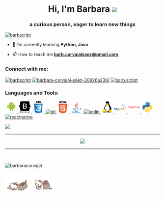 

<h1 align="center">Hi, I'm Barbara <a href="https://www.linkedin.com/in/b%C3%A1rbara-carvajal-s%C3%A1ez-30926a238/"><img src="https://raw.githubusercontent.com/MartinHeinz/MartinHeinz/master/wave.gif" width="30"></a></h1>
<h3 align="center">a curious person, eager to learn new things</h3>







<p align="left"> <a href="https://twitter.com/barbscript" target="blank"><img src="https://img.shields.io/twitter/follow/barbscript?logo=twitter&style=for-the-badge" alt="barbscript" /></a> </p>

- 🌱 I’m currently learning **Python, Java** 

- 📫 How to reach me **barb.carvajalsaez@gmail.com**

<h3 align="left">Connect with me:</h3>
<p align="left">
<a href="https://twitter.com/barbscript" target="blank"><img align="center" src="https://raw.githubusercontent.com/rahuldkjain/github-profile-readme-generator/master/src/images/icons/Social/twitter.svg" alt="barbscript" height="30" width="40" /></a>
<a href="https://linkedin.com/in/bárbara-carvajal-sáez-30926a238/" target="blank"><img align="center" src="https://raw.githubusercontent.com/rahuldkjain/github-profile-readme-generator/master/src/images/icons/Social/linked-in-alt.svg" alt="bárbara-carvajal-sáez-30926a238/" height="30" width="40" /></a>
<a href="https://instagram.com/barb.script" target="blank"><img align="center" src="https://raw.githubusercontent.com/rahuldkjain/github-profile-readme-generator/master/src/images/icons/Social/instagram.svg" alt="barb.script" height="30" width="40" /></a>
</p> 


<h3 align="left">Languages and Tools:</h3>
<p align="left"> <a href="https://developer.android.com" target="_blank" rel="noreferrer"> <img src="https://raw.githubusercontent.com/devicons/devicon/master/icons/android/android-original-wordmark.svg" alt="android" width="40" height="40"/> </a> <a href="https://getbootstrap.com" target="_blank" rel="noreferrer"> <img src="https://raw.githubusercontent.com/devicons/devicon/master/icons/bootstrap/bootstrap-plain-wordmark.svg" alt="bootstrap" width="40" height="40"/> </a> <a href="https://www.w3schools.com/css/" target="_blank" rel="noreferrer"> <img src="https://raw.githubusercontent.com/devicons/devicon/master/icons/css3/css3-original-wordmark.svg" alt="css3" width="40" height="40"/> </a> <a href="https://git-scm.com/" target="_blank" rel="noreferrer"> <img src="https://www.vectorlogo.zone/logos/git-scm/git-scm-icon.svg" alt="git" width="40" height="40"/> </a> <a href="https://www.w3.org/html/" target="_blank" rel="noreferrer"> <img src="https://raw.githubusercontent.com/devicons/devicon/master/icons/html5/html5-original-wordmark.svg" alt="html5" width="40" height="40"/> </a> <a href="https://www.java.com" target="_blank" rel="noreferrer"> <img src="https://raw.githubusercontent.com/devicons/devicon/master/icons/java/java-original.svg" alt="java" width="40" height="40"/> </a> <a href="https://kotlinlang.org" target="_blank" rel="noreferrer"> <img src="https://www.vectorlogo.zone/logos/kotlinlang/kotlinlang-icon.svg" alt="kotlin" width="40" height="40"/> </a> <a href="https://www.linux.org/" target="_blank" rel="noreferrer"> <img src="https://raw.githubusercontent.com/devicons/devicon/master/icons/linux/linux-original.svg" alt="linux" width="40" height="40"/> </a> <a href="https://www.mysql.com/" target="_blank" rel="noreferrer"> <img src="https://raw.githubusercontent.com/devicons/devicon/master/icons/mysql/mysql-original-wordmark.svg" alt="mysql" width="40" height="40"/> </a> <a href="https://www.oracle.com/" target="_blank" rel="noreferrer"> <img src="https://raw.githubusercontent.com/devicons/devicon/master/icons/oracle/oracle-original.svg" alt="oracle" width="40" height="40"/> </a> <a href="https://www.python.org" target="_blank" rel="noreferrer"> <img src="https://raw.githubusercontent.com/devicons/devicon/master/icons/python/python-original.svg" alt="python" width="40" height="40"/> </a> <a href="https://reactnative.dev/" target="_blank" rel="noreferrer"> <img src="https://reactnative.dev/img/header_logo.svg" alt="reactnative" width="40" height="40"/> </a> </p>


![](https://github.com/BarbaraCarvajal/mokita77/blob/main/Pixilart%20-%20Live%20on.gif)
<br/>

---
<!-- Snake code contribution diagram -->
<div align="center"><img src="https://cdn.jsdelivr.net/gh/tarunbisht-24/tarunbisht-24/contribution-snake/github-contribution-grid-snake.svg" /></div>

---

<br/>
<p align="left"> <img src="https://komarev.com/ghpvc/?username=barbaracarvajal&label=Profile%20views&color=0e75b6&style=flat" alt="barbaracarvajal" /> </p>
<a href="https://www.linkedin.com/in/b%C3%A1rbara-carvajal-s%C3%A1ez-30926a238/"><img src="https://github.com/BarbaraCarvajal/barbaraCarvajal/blob/main/giphy.gif" width="80"></a>
<a href="https://www.linkedin.com/in/b%C3%A1rbara-carvajal-s%C3%A1ez-30926a238/"><img src="https://github.com/BarbaraCarvajal/barbaraCarvajal/blob/main/giphy%20(1).gif" width="80"></a>
